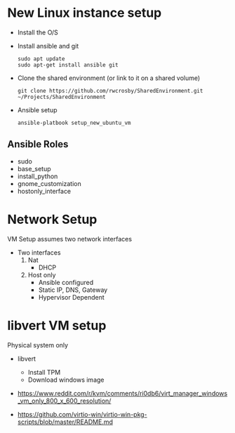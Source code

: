 # New Linux instance setup

- Install the O/S

- Install ansible and git

    ```
    sudo apt update
    sudo apt-get install ansible git
    ```

- Clone the shared environment (or link to it on a shared volume)

    `git clone https://github.com/rwcrosby/SharedEnvironment.git ~/Projects/SharedEnvironment`

- Ansible setup

    `ansible-platbook setup_new_ubuntu_vm`

## Ansible Roles

- sudo
- base_setup
- install_python
- gnome_customization
- hostonly_interface

# Network Setup

VM Setup assumes two network interfaces

- Two interfaces
    1. Nat
        - DHCP
    2. Host only 
        - Ansible configured
        - Static IP, DNS, Gateway
        - Hypervisor Dependent

# libvert VM setup

Physical system only

- libvert
    - Install TPM
    - Download windows image

- https://www.reddit.com/r/kvm/comments/ri0db6/virt_manager_windows_vm_only_800_x_600_resolution/

- https://github.com/virtio-win/virtio-win-pkg-scripts/blob/master/README.md


